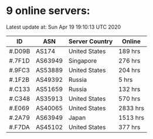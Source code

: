 # 9 online servers:

Latest update at: Sun Apr 19 19:10:13 UTC 2020

| ID | ASN | Server Country | Online |
| -- | --- | -------------- | ------ |
| #.D09B | AS174 | United States | 189 hrs |
| #.7F1D | AS63949 | Singapore | 276 hrs |
| #.9FC3 | AS53889 | United States | 204 hrs |
| #.1F2B | AS49392 | Russia | 5 hrs |
| #.C133 | AS51659 | Russia | 132 hrs |
| #.C348 | AS35913 | United States | 570 hrs |
| #.E069 | AS40065 | United States | 2833 hrs |
| #.2A79 | AS63949 | Japan | 1513 hrs |
| #.F7DA | AS45102 | United States | 377 hrs |

